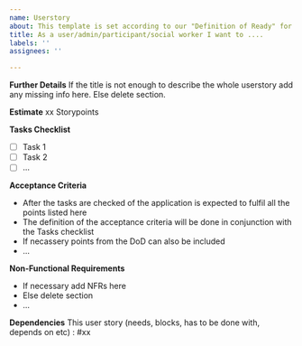 ```yaml
---
name: Userstory
about: This template is set according to our "Definition of Ready" for userstories
title: As a user/admin/participant/social worker I want to ....
labels: ''
assignees: ''

---
```


**Further Details**
If the title is not enough to describe the whole userstory add any missing info here. Else delete section.

**Estimate**
xx Storypoints

**Tasks Checklist**
- [ ] Task 1
- [ ] Task 2
- [ ] ...

**Acceptance Criteria**

- After the tasks are checked of the application is expected to fulfil all the points listed here
- The definition of the acceptance criteria will be done in conjunction with the Tasks checklist
- If necassery points from the DoD can also be included
- ...

**Non-Functional Requirements**
- If necessary add NFRs here
- Else delete section
- ... 

**Dependencies**
This user story (needs, blocks, has to be done with, depends on etc) : #xx
